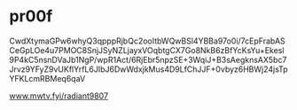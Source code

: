 # pr00f


CwdXtymaGPw6whyQ3qpppRjbQc2ooItbWQwBSl4YBBa97o0i/7cEpFrabASCeGpLOe4u7PMOC8SnjJSyNZLjayxVOqbtgCX7Go8NkB6zBfYcKsYu+Ekesl9P4kC5nsnDVaJb1NgP/wpR1Act/6RjEbr5npzSE+3WqiJ+B3sAegknsAX5bc7Jrvz9YFyZ9vUKflYrfL6JIbJ6DwWdxjkMus4D9LfChJJF+0vbyz6HBWj24jsTpYFKLcmRBMeq6qaV

www.mwtv.fyi/radiant9807